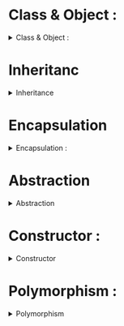 # Class & Object : 
<details>
  <summary> Class & Object :  </summary>
  
🧱 Class: The Blueprint
A class is a blueprint or template for creating objects. It defines the properties (attributes) and behaviors (methods) that the objects created from it will have.

🐶 Object: The Instance
An object is an actual instance of a class. It’s a concrete entity that has real values for the attributes defined in the class and can perform the behaviors.

```
#include <iostream>
using namespace std;

class Mobile{
  public:
    int id;
    string name;
    void showDetails(){
      cout<<"ID : " << id << endl;
      cout<<"Name : " << name <<endl; 
    }
};

int main() {
    Mobile mob1;w
    mob1.id = 1;
    mob1.name = "kello";
    
    cout << mob1.showDetails();
}
```

attribute : make, model-name, price
methods : call , disconnect, pic 

</details>

# Inheritanc

<details>
  <summary> Inheritance </summary>
  
Once class acquires the properties of another class.
Advantages : 
- code reusability
- increase readibilty
- easy modification 
child class inherte the properties of the parent class.

<details>
  <summary>Code</summary>
  

```
// Online C++ compiler to run C++ program online
#include <iostream>
using namespace std;

class electronics{
    public:
          int id;
          string name;
          int price;
          
          void showDetails(){
              cout<<"ID :"<<id<<endl;
              cout<<"Product Name : "<<name<<endl;
              cout<<"Price : "<<price<<endl;
          }
};

class TV : public electronics{
    public:
    void watch(){
        cout<<"this function is only in TV, watching tv"<<endl;
    }
};

class Laptop: public electronics{
    public:
    void game(){
        cout<<"this function is only in laptop, gaming lap!"<<endl;
    }
    
};

int main() {
    
    TV TV1;
    Laptop LT1;
    
    TV1.id = 1;
    TV1.name = "LG tv here";
    TV1.price = 1000;
    TV1.showDetails();
    TV1.watch();
    
    cout<<"\n\n\n\n------------------------\n\n\n"<<endl;
    
    LT1.id = 1;
    LT1.name = "LOQ";
    LT1.price = 60000;
    LT1.showDetails();
    LT1.game();
    
}
```
</details>
<details>
    <summary>01 Single Inheritance</summary>
    
  - when a single class is derived from one base class. 
  - most simplest.
<img width="343" height="204" alt="image" src="https://github.com/user-attachments/assets/525d7ea8-4701-44c7-9e93-cdb2098eb345" />
</details>

<details>
    <summary>02 Multiple Inheritance</summary>
  
  - single derived class may inherit from 2 or more base classes
  - derived class with several base class 
  <img width="593" height="287" alt="image" src="https://github.com/user-attachments/assets/2bebaf44-4e56-4dcf-b6f2-7e1e797ebff9" />

```
class statement:public student, public sport{

}
```

</details>

<details>
    <summary>03 Hierarchical Inheritance</summary>
- several classes are derived form common base class
<img width="538" height="222" alt="image" src="https://github.com/user-attachments/assets/05f5b47f-3606-4340-bcce-440d234deb74" />

    
</details>

<details>
    <summary>04 Multilevel Inheritance</summary>
    Foldable Content[enter image description here][1]
</details>

<details>
    <summary>05 hybrid/virtual Inheritance</summary>
    Foldable Content[enter image description here][1]
</details>

</details>

# Encapsulation
<details>
  <summary> Encapsulation : </summary>

  
binding of data(attributes & methods) in a class in to a single unit. 
### To achiece : 
1. declare var as private
2. view of modify var vals via publics getter (read only) and setter (write only) methods

### Advantages : 
1. increase data security 
2. increase readability and flexibility 
3. reusability 


<details>
  <summary>Code </summary>
  

```

#include <iostream>
using namespace std;

class bankACC{
private:
    int acBalance;

public:
    //getter and setter : 
    
    void setBalance(int b){
        acBalance = b;
    }
    
    int getBalance(){
        return acBalance;
    }
};

int main()
{
    bankACC ac1;
    ac1.setBalance(10000);
    cout << ac1.getBalance();
}
```
</details>
</details>

# Abstraction
<details>
  <summary>Abstraction</summary>
  
- hiding the implementation details form the user 
- only the functionality will be provided to the user

 ### Advantages : 
 1. security 
 2. simplicity 


<details>
  <summary>Code</summary>
  
```
// Online C++ compiler to run C++ program online
#include <iostream>
using namespace std;

class GoogleSearch{
private:
  string searchText;
  string searchResult;
  
  void searchProcess(){
      searchResult = "results about : " + searchText;
      cout << searchResult <<endl;
  }
public : 
    void search(string text){
        searchText = text;
        searchProcess();
    }
};

int main() {
    GoogleSearch search1;
    search1.search("hello");
}
```
</details>


</details>


# Constructor : 
<details>
  <summary>Constructor</summary>
  role is to initilize objects. 
  when an object is created, constructor is called automatically..
  constructor should be public and also no return value 

  
<details>
  <summary>Code</summary>
  
```
// Online C++ compiler to run C++ program online
#include <iostream>
using namespace std;

class Electronics {
 public : 
 string item ;
 string brand;
 
 Electronics(){
     cout << "constructor callled";
 }
};


int main() {
    Electronics e1;
}
```

</details>


### Prametrized constructor : 
<details>
  <summary>Prametrized constructor </summary>

  
```
// Online C++ compiler to run C++ program online
#include <iostream>
using namespace std;

class Electronics {
 public : 
 string item ;
 string brand;
 
 Electronics(string i, string b){
     item = i;
     brand = b;
     cout << "constructor callled";
 }
 void print(){
     cout << " Item : " << item << "Brand : " << brand << endl;
 }
};


int main() {
    Electronics e1("TV", "Sony");
    
    e1.print(); 
}
```

```
// Oanother eg of parametrized 
#include <iostream>
using namespace std;

class student{
 public :
  int age;
  string name;
  
  student(string name){
      cout<< "Hello " << name <<endl;
  }
};

int main() {
    student st1("shad"),st2("adel");
}
```
</details>

</details>



# Polymorphism : 
<details>
  <summary>Polymorphism</summary>

  
perform single action in different ways
if you know all lang in india, you'll speak based on the place you are in . the main thing you doing is speaking

achieve polymorphism in following ways : 
1. function overrriding 
2. function overloading
3. operation overloading . 
advantage : code resuability 


### Function Overriding : 
<details>
  <summary>Function Overriding</summary>

  
rewriting the function in parent class, and making it to something else in child class.
we just overridden the function in the parent class, rewrote it in the child class. 


<details>
  <summary>CODE</summary>

  
```
// Online C++ compiler to run C++ program online
#include <iostream>
using namespace std;

class India{
public : 
    void speak(){
        cout << "i can speak indian lang";
    }
};

    class Delhi : public India{
        public :  
    void speak(){
        cout << "i can speak Hindi lang";
    }
    };
    
    class Kerala : public India{
        public : 
        void speak(){
        cout << "i can speak Malayalam lang";
    }
    };
    


int main() {
    India i1;
    Kerala k1;
    Delhi d1;
    
    i1.speak();
    k1.speak();
    d1.speak();
}

```

</details>
</details>


### Function overloading : 
<details>
  <summary>Function overloading </summary>

  
same function name but with different parameter data type, different operations or function.


<details>
  <summary>C O D E</summary>
  
  ```
// Online C++ compiler to run C++ program online
#include <iostream>
using namespace std;

class findSum{
public:
    void sum(int a, int b ){
        cout << a + b <<endl;
    }
    void sum(int a, int b, int c){
        cout << a + b+c;
    }
};



int main() {
    findSum s1,s2;
    s1.sum(10,20);
    s2.sum(2,2,3);
}
```

</details>


</details>


### Operator overloading : 
<details>
  <summary>Operator overloading </summary>
  
provide special meanign of an operator for a user-defined data type (objects & structure)
cannot use for built-in types (float, char, int etc.)


<details>
  <summary>C O D E</summary>
  
```
// Online C++ compiler to run C++ program online
#include <iostream>
using namespace std;

class Object{
    
  private:
    int a;
    
    
  public : 
  
  void operator ++(){
      a = a + 5;
  }
  
  
  Object(){
    a = 5;
  }  
  void print(){
      cout << a<< endl;
  }
};



int main() {
    Object obj1;
    ++obj1;
    obj1.print();
}
```
</details>

</details>



</details>

